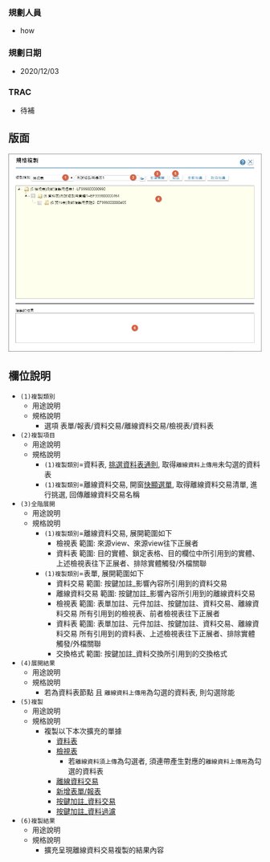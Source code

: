 ### <div id="user">規劃人員</div>
* how

### <div id="updatedate">規劃日期</div>
* 2020/12/03

### <div id="trac">TRAC</div>
* <ps>待補</ps> 

## <div id="layout">版面</div>
![pic][image_Copy]

## <div id="object-desc">欄位說明</div>
* `(1)複製類別`
    * 用途說明
    * 規格說明
        * 選項 表單/報表/資料交易/離線資料交易/檢視表/資料表
* `(2)複製項目`
    * 用途說明
    * 規格說明
        * `(1)複製類別`=資料表, [挑選資料表通則][link_ruledialog3], 取得`離線資料上傳用`未勾選的資料表
        * `(1)複製類別`=離線資料交易, 開窗[快顯選單][link_Quick], 取得離線資料交易清單, 進行挑選, 回傳離線資料交易名稱
* `(3)全階展開`
    * 用途說明
    * 規格說明
        * `(1)複製類別`=離線資料交易, 展開範圍如下
            * 檢視表 範圍: 來源view、來源view往下正展者
            * 資料表 範圍: 目的實體、鎖定表格、目的欄位中所引用到的實體、上述檢視表往下正展者、排除實體觸發/外檔關聯
        * `(1)複製類別`=表單, 展開範圍如下
            * 資料交易 範圍: 按鍵加註_影響內容所引用到的資料交易
            * 離線資料交易 範圍: 按鍵加註_影響內容所引用到的離線資料交易
            * 檢視表 範圍: 表單加註、元件加註、按鍵加註、資料交易、離線資料交易 所有引用到的檢視表、前者檢視表往下正展者
            * 資料表 範圍: 表單加註、元件加註、按鍵加註、資料交易、離線資料交易 所有引用到的資料表、上述檢視表往下正展者、排除實體觸發/外檔關聯
            * 交換格式 範圍: 按鍵加註_資料交換所引用到的交換格式
* `(4)展開結果`
    * 用途說明
    * 規格說明
        * 若為資料表節點 且 `離線資料上傳用`為勾選的資料表, 則勾選除能
* `(5)複製`
    * 用途說明
    * 規格說明
        * 複製以下本次擴充的單據
            * [資料表][link_Physical]
            * [檢視表][link_Logical]
                * 若`離線資料須上傳`為勾選者, 須連帶產生對應的`離線資料上傳用`為勾選的資料表
            * [離線資料交易][link_OfflinePosting]
            * [新增表單/報表][link_AddFormReport]
            * [按鍵加註_資料交易][link_BAPort]
            * [按鍵加註_資料過濾][link_BAFilter]
* `(6)複製結果`
    * 用途說明
    * 規格說明
        * 擴充呈現離線資料交易複製的結果內容

<!-- 圖片 -->
[image_Copy]:attachment/Copy.png

<!-- 超連結 -->
[link_Quick]:/8.10.0/IDE/Specification/Quick/README "快顯選單"
[link_ruledialog3]:/8.10.0/IDE/Specification/RulesDialog/README#ruledialog3 "共用通則_開啟單據/挑選資料表通則"
[link_Physical]:../DataTable/Physical/README "資料表"
[link_Logical]:../DataTable/Logical/README "檢視表"
[link_OfflinePosting]:../DataTable/OfflinePosting/README "離線資料交易"
[link_AddFormReport]:../Home/AddFormReport "新增表單/報表"
[link_BAPort]:../ButtonAnnotation/BAPort "按鍵加註_資料交易"
[link_BAFilter]:../ButtonAnnotation/BAFilter "按鍵加註_資料過濾"